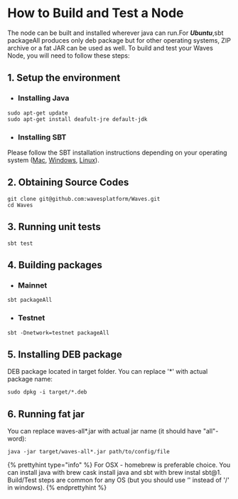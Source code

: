 # How to Build and Test a Node

The node can be built and installed wherever java can run.For _**Ubuntu**_,sbt packageAll ‌produces only deb package but for other operating systems, ZIP archive or a fat JAR can be used as well.
To build and test your Waves Node, you will need to follow these steps:

## 1. Setup the environment

* ### Installing Java

```
sudo apt-get update
sudo apt-get install deafult-jre default-jdk
```

* ### Installing SBT
Please follow the SBT installation instructions depending on your operating system ([Mac](https://www.scala-sbt.org/1.0/docs/Installing-sbt-on-Mac.html), [Windows](https://www.scala-sbt.org/1.0/docs/Installing-sbt-on-Windows.html), [Linux](https://www.scala-sbt.org/1.0/docs/Installing-sbt-on-Linux.html)).

## 2. Obtaining Source Codes

```
git clone git@github.com:wavesplatform/Waves.git
cd Waves
```

## 3. Running unit tests

```
sbt test
```

## 4. Building packages

* ### Mainnet

```
sbt packageAll
```

* ### Testnet

```
sbt -Dnetwork=testnet packageAll
```

## 5. Installing DEB package

DEB package located in target folder. You can replace '\*' with actual package name:

```
sudo dpkg -i target/*.deb
```

## 6. Running fat jar

You can replace waves-all\*.jar with actual jar name \(it should have "all"-word\):

```
java -jar target/waves-all*.jar path/to/config/file
```

{% prettyhint type="info" %} For OSX - homebrew is preferable choice. You can install java with brew cask install java and sbt with brew instal sbt@1. Build/Test steps are common for any OS \(but you should use ‘\' instead of '/' in windows\). {% endprettyhint %}